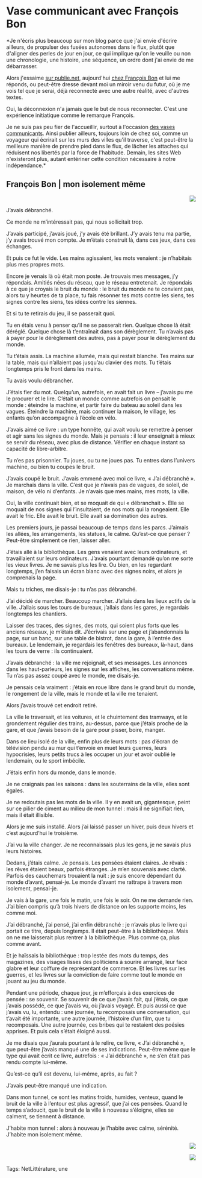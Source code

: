 # Vase communicant avec François Bon

*Je n'écris plus beaucoup sur mon blog parce que j'ai envie d'écrire ailleurs, de propulser des fusées autonomes dans le flux, plutôt que d'aligner des perles de jour en jour, ce qui implique qu'on le veuille ou non une chronologie, une histoire, une séquence, un ordre dont j'ai envie de me débarrasser.<span id="more-23232"></span>

Alors j'essaime [sur publie.net](http://www.publie.net/fr/list/auteur-53161-thierry-crouzet/page/1/date), aujourd'hui [chez François Bon](http://www.tierslivre.net/spip/spip.php?article2797) et lui me réponds, ou peut-être dresse devant moi un miroir venu du futur, où je me vois tel que je serai, déjà reconnecté avec une autre réalité, avec d'autres textes.

Oui, la déconnexion n'a jamais que le but de nous reconnecter. C'est une expérience initiatique comme le remarque François.

Je ne suis pas peu fier de l'accueillir, surtout à l'occasion [des vases communicants](http://rendezvousdesvases.blogspot.com/). Ainsi publier ailleurs, toujours loin de chez soi, comme un voyageur qui écrirait sur les murs des villes qu'il traverse, c'est peut-être la meilleure manière de prendre pied dans le flux, de lâcher les attaches qui réduisent nos libertés par la force de l'habitude. Demain, les sites Web n'existeront plus, autant entériner cette condition nécessaire à notre indépendance.*

François Bon | mon isolement même
---------------------------------

<div style="clear:both;text-align:right">

![](http://blog.tcrouzet.comhttps://tcrouzet.com/images_tc/2012/03/bxlmidi_01.jpg)

</div>

J’avais débranché.

Ce monde ne m’intéressait pas, qui nous sollicitait trop.

J’avais participé, j’avais joué, j’y avais été brillant. J’y avais tenu ma partie, j’y avais trouvé mon compte. Je m’étais construit là, dans ces jeux, dans ces échanges.

Et puis ce fut le vide. Les mains agissaient, les mots venaient : je n’habitais plus mes propres mots.

Encore je venais là où était mon poste. Je trouvais mes messages, j’y répondais. Amitiés nées du réseau, que le réseau entretenait. Je répondais à ce que je croyais le bruit du monde : le bruit du monde ne te convient pas, alors tu y heurtes de ta place, tu fais résonner tes mots contre les siens, tes signes contre les siens, tes idées contre les siennes.

Et si tu te retirais du jeu, il se passerait quoi.

Tu en étais venu à penser qu’il ne se passerait rien. Quelque chose là était déréglé. Quelque chose là t’entraînait dans son dérèglement. Tu n’avais pas à payer pour le dérèglement des autres, pas à payer pour le dérèglement du monde.

Tu t’étais assis. La machine allumée, mais qui restait blanche. Tes mains sur la table, mais qui n’allaient pas jusqu’au clavier des mots. Tu t’étais longtemps pris le front dans les mains.

Tu avais voulu débrancher.

J’étais fier du mot. Quelqu’un, autrefois, en avait fait un livre – j’avais pu me le procurer et le lire. C’était un monde comme autrefois on pensait le monde : éteindre la machine, et partir faire du bateau au soleil dans les vagues. Éteindre la machine, mais continuer la maison, le village, les enfants qu’on accompagne à l’école en vélo.

J’avais aimé ce livre : un type honnête, qui avait voulu se remettre à penser et agir sans les signes du monde. Mais je pensais : il leur enseignait à mieux se servir du réseau, avec plus de distance. Vérifier en chaque instant sa capacité de libre-arbitre.

Tu n’es pas prisonnier. Tu joues, ou tu ne joues pas. Tu entres dans l’univers machine, ou bien tu coupes le bruit.

J’avais coupé le bruit. J’avais emmené avec moi ce livre, « J’ai débranché ». Je marchais dans la ville. C’est que je n’avais pas de vagues, de soleil, de maison, de vélo ni d’enfants. Je n’avais que mes mains, mes mots, la ville.

Oui, la ville continuait bien, et se moquait de qui « débranchait ». Elle se moquait de nos signes qui l’insultaient, de nos mots qui la rongeaient. Elle avait le fric. Elle avait le bruit. Elle avait sa domination des autres.

Les premiers jours, je passai beaucoup de temps dans les parcs. J’aimais les allées, les arrangements, les statues, le calme. Qu’est-ce que penser ? Peut-être simplement ce rien, laisser aller.

J’étais allé à la bibliothèque. Les gens venaient avec leurs ordinateurs, et travaillaient sur leurs ordinateurs. J’avais pourtant demandé qu’on me sorte les vieux livres. Je ne savais plus les lire. Ou bien, en les regardant longtemps, j’en faisais un écran blanc avec des signes noirs, et alors je comprenais la page. 

Mais tu triches, me disais-je : tu n’as pas débranché.

J’ai décidé de marcher. Beaucoup marcher. J’allais dans les lieux actifs de la ville. J’allais sous les tours de bureaux, j’allais dans les gares, je regardais longtemps les chantiers. 

Laisser des traces, des signes, des mots, qui soient plus forts que les anciens réseaux, je m’étais dit. J’écrivais sur une page et j’abandonnais la page, sur un banc, sur une table de bistrot, dans la gare, à l’entrée des bureaux. Le lendemain, je regardais les fenêtres des bureaux, là-haut, dans les tours de verre : ils continuaient.

J’avais débranché : la ville me rejoignait, et ses messages. Les annonces dans les haut-parleurs, les signes sur les affiches, les conversations même. Tu n’as pas assez coupé avec le monde, me disais-je. 

Je pensais cela vraiment : j’étais en roue libre dans le grand bruit du monde, le rongement de la ville, mais le monde et la ville me tenaient.

Alors j’avais trouvé cet endroit retiré.

La ville le traversait, et les voitures, et le chuintement des tramways, et le grondement régulier des trains, au-dessus, parce que j’étais proche de la gare, et que j’avais besoin de la gare pour pisser, boire, manger.

Dans ce lieu isolé de la ville, enfin plus de leurs mots : pas d’écran de télévision pendu au mur qui t’envoie en muet leurs guerres, leurs hypocrisies, leurs petits trucs à les occuper un jour et avoir oublié le lendemain, ou le sport imbécile.

J’étais enfin hors du monde, dans le monde.

Je ne craignais pas les saisons : dans les souterrains de la ville, elles sont égales.

Je ne redoutais pas les mots de la ville. Il y en avait un, gigantesque, peint sur ce pilier de ciment au milieu de mon tunnel : mais il ne signifiait rien, mais il était illisible.

Alors je me suis installé. Alors j’ai laissé passer un hiver, puis deux hivers et c’est aujourd’hui le troisième.

J’ai vu la ville changer. Je ne reconnaissais plus les gens, je ne savais plus leurs histoires.

Dedans, j’étais calme. Je pensais. Les pensées étaient claires. Je rêvais : les rêves étaient beaux, parfois étranges. Je m’en souvenais avec clarté. Parfois des cauchemars trouaient la nuit : je suis encore dépendant du monde d’avant, pensai-je. Le monde d’avant me rattrape à travers mon isolement, pensai-je.

Je vais à la gare, une fois le matin, une fois le soir. On ne me demande rien. J’ai bien compris qu’à trois hivers de distance on les supporte moins, les comme moi.

J’ai débranché, j’ai pensé, j’ai enfin débranché : je n’avais plus le livre qui portait ce titre, depuis longtemps. Il était peut-être à la bibliothèque. Mais on ne me laisserait plus rentrer à la bibliothèque. Plus comme ça, plus comme avant.

Et je haïssais la bibliothèque : trop lestée des mots du temps, des magazines, des visages lisses des politiciens à sourire arrangé, leur face glabre et leur coiffure de représentant de commerce. Et les livres sur les guerres, et les livres sur la conviction de faire comme tout le monde en jouant au jeu du monde.

Pendant une période, chaque jour, je m’efforçais à des exercices de pensée : se souvenir. Se souvenir de ce que j’avais fait, qui j’étais, ce que j’avais possédé, ce que j’avais vu, où j’avais voyagé. Et puis aussi ce que j’avais vu, lu, entendu : une journée, tu recomposais une conversation, qui t’avait été importante, une autre journée, l’histoire d’un film, que tu recomposais. Une autre journée, ces bribes qui te restaient des poésies apprises. Et puis cela s’était éloigné aussi.

Je me disais que j’aurais pourtant à le relire, ce livre, « J’ai débranché », que peut-être j’avais manqué une de ses indications. Peut-être même que le type qui avait écrit ce livre, autrefois : « J’ai débranché », ne s’en était pas rendu compte lui-même. 

Qu’est-ce qu’il est devenu, lui-même, après, au fait ?

J’avais peut-être manqué une indication. 

Dans mon tunnel, ce sont les matins froids, humides, venteux, quand le bruit de la ville à l’entour est plus agressif, que j’ai ces pensées. Quand le temps s’adoucit, que le bruit de la ville à nouveau s’éloigne, elles se calment, se tiennent à distance.

J’habite mon tunnel : alors à nouveau je l’habite avec calme, sérénité. J’habite mon isolement même.

<div style="clear:both;text-align:right">

![](http://blog.tcrouzet.comhttps://tcrouzet.com/images_tc/2012/03/bxlmidi_02.jpg)

</div>

<div style="clear:both;text-align:right">

![](http://blog.tcrouzet.comhttps://tcrouzet.com/images_tc/2012/03/bxlmidi_03.jpg)

</div>

Tags: NetLittérature, une